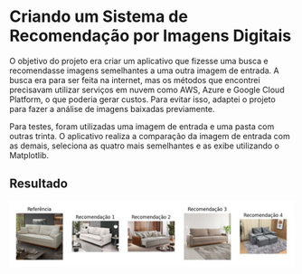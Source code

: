 # Criando um Sistema de Recomendação por Imagens Digitais

O objetivo do projeto era criar um aplicativo que fizesse uma busca e recomendasse imagens semelhantes a uma outra imagem de entrada. A busca era para ser feita na internet, mas os métodos que encontrei precisavam utilizar serviços em nuvem como AWS, Azure e Google Cloud Platform, o que poderia gerar custos. Para evitar isso, adaptei o projeto para fazer a análise de imagens baixadas previamente.

Para testes, foram utilizadas uma imagem de entrada e uma pasta com outras trinta. O aplicativo realiza a comparação da imagem de entrada com as demais, seleciona as quatro mais semelhantes e as exibe utilizando o Matplotlib.

## Resultado

<img src="resultado.jpg" width="800">
